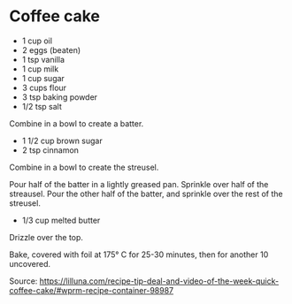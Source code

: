 # Coffee cake

- 1 cup oil
- 2 eggs (beaten)
- 1 tsp vanilla
- 1 cup milk
- 1 cup sugar
- 3 cups flour
- 3 tsp baking powder
- 1/2 tsp salt

Combine in a bowl to create a batter.

- 1 1/2 cup brown sugar
- 2 tsp cinnamon

Combine in a bowl to create the streusel.

Pour half of the batter in a lightly greased pan. Sprinkle over half of the streausel. Pour the other half of the batter, and sprinkle over the rest of the streusel.

- 1/3 cup melted butter

Drizzle over the top.

Bake, covered with foil at 175° C for 25-30 minutes, then for another 10 uncovered.

Source: https://lilluna.com/recipe-tip-deal-and-video-of-the-week-quick-coffee-cake/#wprm-recipe-container-98987
